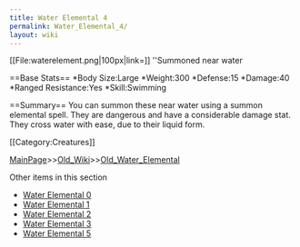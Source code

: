 ```yaml
---
title: Water Elemental 4
permalink: Water_Elemental_4/
layout: wiki
---
```

[[File:waterelement.png|100px|link=]] ''Summoned near water

==Base Stats==
*Body Size:Large
*Weight:300
*Defense:15
*Damage:40
*Ranged Resistance:Yes
*Skill:Swimming

==Summary==
You can summon these near water using a summon elemental spell. They are dangerous and have a considerable damage stat. They cross water with ease, due to their liquid form.

[[Category:Creatures]]

[MainPage](/keeperrl_wiki/ "wikilink")>>[Old_Wiki](/keeperrl_wiki/Old_Wiki "wikilink")>>[Old_Water_Elemental](/keeperrl_wiki/Old_Water_Elemental "wikilink")

Other items in this section
-    [Water Elemental 0](/keeperrl_wiki/Water_Elemental_0 "wikilink")
-    [Water Elemental 1](/keeperrl_wiki/Water_Elemental_1 "wikilink")
-    [Water Elemental 2](/keeperrl_wiki/Water_Elemental_2 "wikilink")
-    [Water Elemental 3](/keeperrl_wiki/Water_Elemental_3 "wikilink")
-    [Water Elemental 5](/keeperrl_wiki/Water_Elemental_5 "wikilink")
